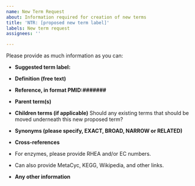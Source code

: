 ```yaml
---
name: New Term Request
about: Information required for creation of new terms
title: 'NTR: [proposed new term label]'
labels: New term request
assignees: ''

---
```


Please provide as much information as you can: 

* **Suggested term label:**


* **Definition (free text)**


* **Reference, in format PMID:#######**


* **Parent term(s)**


* **Children terms (if applicable)** Should any existing terms that should be moved underneath this new proposed term?


* **Synonyms (please specify, EXACT, BROAD, NARROW or RELATED)**

* **Cross-references**
* For enzymes, please provide RHEA and/or EC numbers. 
* Can also provide MetaCyc, KEGG, Wikipedia, and other links.

* **Any other information**
